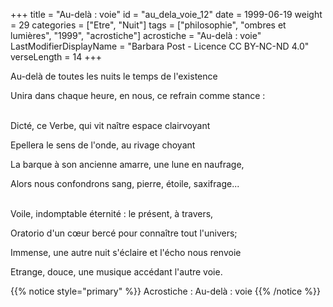 +++
title = "Au-delà : voie"
id = "au_dela_voie_12"
date = 1999-06-19
weight = 29
categories = ["Etre", "Nuit"]
tags = ["philosophie", "ombres et lumières", "1999", "acrostiche"]
acrostiche = "Au-delà : voie"
LastModifierDisplayName = "Barbara Post - Licence CC BY-NC-ND 4.0"
verseLength = 14
+++

Au-delà de toutes les nuits le temps de l'existence

Unira dans chaque heure, en nous, ce refrain comme stance :

 \
Dicté, ce Verbe, qui vit naître espace clairvoyant

Epellera le sens de l'onde, au rivage choyant

La barque à son ancienne amarre, une lune en naufrage,

Alors nous confondrons sang, pierre, étoile, saxifrage...

 \
Voile, indomptable éternité : le présent, à travers,

Oratorio d'un cœur bercé pour connaître tout l'univers;

Immense, une autre nuit s'éclaire et l'écho nous renvoie

Etrange, douce, une musique accédant l'autre voie.

{{% notice style="primary" %}}
Acrostiche : Au-delà : voie
{{% /notice %}}
